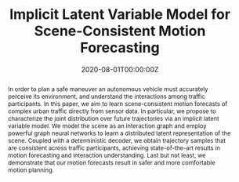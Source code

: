 ---
# Activate this widget? true/false
active: false
title: "Implicit Latent Variable Model for Scene-Consistent Motion Forecasting"

# Authors
# If you created a profile for a user (e.g. the default `admin` user), write the username (folder name) here 
# and it will be replaced with their full name and linked to their profile.
authors:
- Sergio Casas*
- Cole Gulino*
- Simon Suo*
- Katie Luo
- Renjie Liao
- Raquel Urtasun

# Author notes (optional)
# author_notes:
# - "Equal contribution"
# - "Equal contribution"

date: "2020-08-01T00:00:00Z"
doi: ""

# Schedule page publish date (NOT publication's date).
publishDate: "2017-01-01T00:00:00Z"

# Publication type.
# Legend: 0 = Uncategorized; 1 = Conference paper; 2 = Journal article;
# 3 = Preprint / Working Paper; 4 = Report; 5 = Book; 6 = Book section;
# 7 = Thesis; 8 = Patent
publication_types: ["1"]

# Publication name and optional abbreviated publication name.
publication: In *European Conference on Computer Vision 2020*
publication_short: In *ECCV 2020*

abstract: In order to plan a safe maneuver an autonomous vehicle must accurately perceive its environment, and understand the interactions among traffic participants. In this paper, we aim to learn scene-consistent motion forecasts of complex urban traffic directly from sensor data. In particular, we propose to characterize the joint distribution over future trajectories via an implicit latent variable model. We model the scene as an interaction graph and employ powerful graph neural networks to learn a distributed latent representation of the scene. Coupled with a deterministic decoder, we obtain trajectory samples that are consistent across traffic participants, achieving state-of-the-art results in motion forecasting and interaction understanding. Last but not least, we demonstrate that our motion forecasts result in safer and more comfortable motion planning.

# Summary. An optional shortened abstract.
summary: "<i>ECCV 2020</i> <br>
Motion forecasting algorithm using generative modeling for scene consistent predictions."
# summary: Lorem ipsum dolor sit amet, consectetur adipiscing elit. Duis posuere tellus ac convallis placerat. Proin tincidunt magna sed ex sollicitudin condimentum.

tags: ["self-driving", "conference"]

# Display this page in the Featured widget?
featured: false

# Custom links (uncomment lines below)
# links:
# - name: Custom Link
#   url: http://example.org

url_pdf: 'https://arxiv.org/abs/2007.12036'
url_code: ''
url_dataset: ''
url_poster: ''
url_project: ''
url_slides: ''
url_source: ''
url_video: 'https://youtu.be/dBOVZ2Tulp4'

# Featured image
# To use, add an image named `featured.jpg/png` to your page's folder. 
image:
  caption: 'Left: a localization error makes the SDV follow a wrong route when using an HD map, driving into traffic. Right: mapless driving can interpret the scene from sensors and achieve a safe plan that follows a high-level command.'
  focal_point: ""
  preview_only: false

# Associated Projects (optional).
#   Associate this publication with one or more of your projects.
#   Simply enter your project's folder or file name without extension.
#   E.g. `internal-project` references `content/project/internal-project/index.md`.
#   Otherwise, set `projects: []`.
# projects:
# - example

# Slides (optional).
#   Associate this publication with Markdown slides.
#   Simply enter your slide deck's filename without extension.
#   E.g. `slides: "example"` references `content/slides/example/index.md`.
#   Otherwise, set `slides: ""`.
# slides: example
---